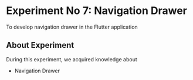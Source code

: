 # Experiment No 7: Navigation Drawer

To develop navigation drawer in the Flutter application

## About Experiment

During this experiment, we acquired knowledge about
* Navigation Drawer
